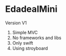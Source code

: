 # EdadealMini

Version V1
  1. Simple MVC
  2. No frameworks and libs
  3. Only swift
  4. Using stroyboard
